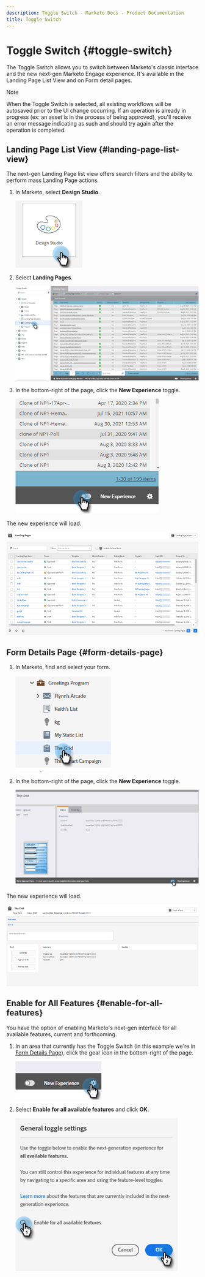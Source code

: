 ```yaml
---
description: Toggle Switch - Marketo Docs - Product Documentation
title: Toggle Switch
---
```

# Toggle Switch {#toggle-switch}

The Toggle Switch allows you to switch between Marketo's classic interface and the new next-gen Marketo Engage experience. It's available in the Landing Page List View and on Form detail pages.

>[!NOTE]
>
>When the Toggle Switch is selected, all existing workflows will be autosaved prior to the UI change occurring. If an operation is already in progress (ex: an asset is in the process of being approved), you'll receive an error message indicating as such and should try again after the operation is completed.

## Landing Page List View {#landing-page-list-view}

The next-gen Landing Page list view offers search filters and the ability to perform mass Landing Page actions.

1. In Marketo, select **Design Studio**.

   ![](assets/toggle-switch-1.png)

1. Select **Landing Pages**.

   ![](assets/toggle-switch-2.png)

1. In the bottom-right of the page, click the **New Experience** toggle.

   ![](assets/toggle-switch-3.png)

The new experience will load.

   ![](assets/toggle-switch-4.png)

## Form Details Page {#form-details-page}

1. In Marketo, find and select your form.

   ![](assets/toggle-switch-5.png)

1. In the bottom-right of the page, click the **New Experience** toggle.

   ![](assets/toggle-switch-6.png)

The new experience will load.

   ![](assets/toggle-switch-7.png)

## Enable for All Features {#enable-for-all-features}

You have the option of enabling Marketo's next-gen interface for all available features, current and forthcoming.

1. In an area that currently has the Toggle Switch (in this example we're in [Form Details Page](#form-details-page)), click the gear icon in the bottom-right of the page.

   ![](assets/toggle-switch-8.png)

1. Select **Enable for all available features** and click **OK**.

   ![](assets/toggle-switch-9.png)
